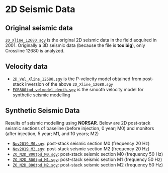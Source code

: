 # 2D Seismic Data

## Original seismic data

[`2D_Xline_12680.sgy`](https://github.com/yohanesnuwara/ccs-gundih/blob/master/data/seismics/2D_Xline_12680.sgy) is the original 2D seismic data in the field acquired in 2001. Originally a 3D seismic data (because the file is **too big**), only Crossline 12680 is analyzed.

## Velocity data

* [`2D_Vel_Xline_12680.sgy`](https://github.com/yohanesnuwara/ccs-gundih/blob/master/data/seismics/2D_Vel_Xline_12680.sgy) is the P-velocity model obtained from post-stack inversion of the above `2D_Xline_12680.sgy`
* [`EOR800tpd_velmodel_depth.sgy`](https://github.com/yohanesnuwara/ccs-gundih/blob/master/data/seismics/EOR800tpd_velmodel_depth.sgy) is the smooth velocity model for synthetic seismic modelling

## Synthetic Seismic Data

Results of seismic modelling using **NORSAR**. Below are 2D post-stack seismic sections of baseline (before injection, 0 year; M0) and monitors (after injection, 5 year; M1, and 10 years; M2)

* [`Nov2019_M0.sgy`](https://github.com/yohanesnuwara/ccs-gundih/blob/master/data/seismics/Nov2019_M0.sgy): post-stack seismic section M0 (frequency 20 Hz)
* [`Nov2019_M2.sgy`](https://github.com/yohanesnuwara/ccs-gundih/blob/master/data/seismics/Nov2019_M2.sgy): post-stack seismic section M2 (frequency 20 Hz)
* [`ZO_N2D_800tpd_M0.sgy`](https://github.com/yohanesnuwara/ccs-gundih/blob/master/data/seismics/ZO_N2D_800tpd_M0.sgy): post-stack seismic section M0 (frequency 50 Hz)
* [`ZO_N2D_800tpd_M1.sgy`](https://github.com/yohanesnuwara/ccs-gundih/blob/master/data/seismics/ZO_N2D_800tpd_M1.sgy): post-stack seismic section M1 (frequency 50 Hz)
* [`ZO_N2D_800tpd_M2.sgy`](https://github.com/yohanesnuwara/ccs-gundih/blob/master/data/seismics/ZO_N2D_800tpd_M2.sgy): post-stack seismic section M2 (frequency 50 Hz) 
